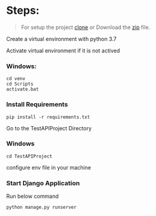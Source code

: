 # Steps:
 
> For setup the project [clone](https://github.com/R1408/Radix_Task2.git) or Download the [zip](https://codeload.github.com/R1408/Radix_Task2/zip/refs/heads/development) file.

Create a virtual environment with python 3.7

Activate virtual environment if it is not actived

### Windows:
```bazaar
cd venv
cd Scripts
activate.bat
```


### Install Requirements
```bazaar
pip install -r requirements.txt
```


Go to the TestAPIProject Directory
### Windows
```bazaar
cd TestAPIProject
```

configure env file in your machine


### Start Django Application
Run below command
```bazaar
python manage.py runserver
```